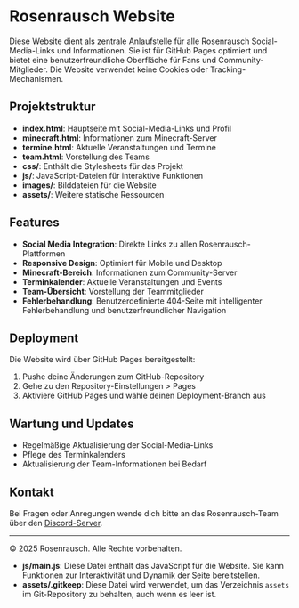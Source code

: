 # Rosenrausch Website

Diese Website dient als zentrale Anlaufstelle für alle Rosenrausch Social-Media-Links und Informationen. Sie ist für GitHub Pages optimiert und bietet eine benutzerfreundliche Oberfläche für Fans und Community-Mitglieder. Die Website verwendet keine Cookies oder Tracking-Mechanismen.

## Projektstruktur

- **index.html**: Hauptseite mit Social-Media-Links und Profil
- **minecraft.html**: Informationen zum Minecraft-Server
- **termine.html**: Aktuelle Veranstaltungen und Termine
- **team.html**: Vorstellung des Teams
- **css/**: Enthält die Stylesheets für das Projekt
- **js/**: JavaScript-Dateien für interaktive Funktionen
- **images/**: Bilddateien für die Website
- **assets/**: Weitere statische Ressourcen

## Features

- **Social Media Integration**: Direkte Links zu allen Rosenrausch-Plattformen
- **Responsive Design**: Optimiert für Mobile und Desktop
- **Minecraft-Bereich**: Informationen zum Community-Server
- **Terminkalender**: Aktuelle Veranstaltungen und Events
- **Team-Übersicht**: Vorstellung der Teammitglieder
- **Fehlerbehandlung**: Benutzerdefinierte 404-Seite mit intelligenter Fehlerbehandlung und benutzerfreundlicher Navigation

## Deployment

Die Website wird über GitHub Pages bereitgestellt:

1. Pushe deine Änderungen zum GitHub-Repository
2. Gehe zu den Repository-Einstellungen > Pages
3. Aktiviere GitHub Pages und wähle deinen Deployment-Branch aus

## Wartung und Updates

- Regelmäßige Aktualisierung der Social-Media-Links
- Pflege des Terminkalenders
- Aktualisierung der Team-Informationen bei Bedarf

## Kontakt

Bei Fragen oder Anregungen wende dich bitte an das Rosenrausch-Team über den [Discord-Server](https://discord.rosenrausch.xyz).

---

© 2025 Rosenrausch. Alle Rechte vorbehalten.
- **js/main.js**: Diese Datei enthält das JavaScript für die Website. Sie kann Funktionen zur Interaktivität und Dynamik der Seite bereitstellen.
- **assets/.gitkeep**: Diese Datei wird verwendet, um das Verzeichnis `assets` im Git-Repository zu behalten, auch wenn es leer ist.
